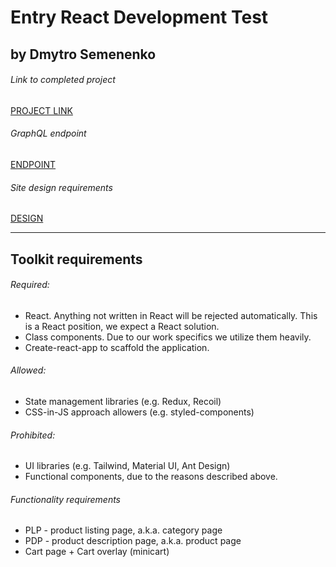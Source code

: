 # Entry React Development Test
## by Dmytro Semenenko

###### Link to completed project
[PROJECT LINK](https://dmytrosmnnk.github.io/entry-react-dev-test/)

###### GraphQL endpoint
[ENDPOINT](https://github.com/scandiweb/junior-react-endpoint)

###### Site design requirements
[DESIGN](https://www.figma.com/file/MSyCAqVy1UgNap0pvqH6H3/Junior-Frontend-Test-Designs-(Public)?node-id=0%3A1)

---

## Toolkit requirements
###### Required:

- React. Anything not written in React will be rejected automatically. This is a React position, we expect a React solution.
- Class components. Due to our work specifics we utilize them heavily.
- Create-react-app to scaffold the application.

###### Allowed:

- State management libraries (e.g. Redux, Recoil)
- CSS-in-JS approach allowers (e.g. styled-components)

###### Prohibited:

- UI libraries (e.g. Tailwind, Material UI, Ant Design)
- Functional components, due to the reasons described above.

###### Functionality requirements

- PLP - product listing page, a.k.a. category page
- PDP - product description page, a.k.a. product page
- Cart page + Cart overlay (minicart)
